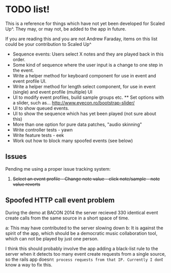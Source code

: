 # TODO list!

This is a reference for things which have not yet been developed for Scaled Up^. They may, or may not, be added to the app in future.

If you are reading this and you are not Andrew Faraday, items on this list could be your contribution to Scaled Up^

* Sequence events: Users select X notes and they are played back in this order.
* Some kind of sequence where the user input is a change to one step in the event. 
* Write a helper method for keyboard component for use in event and event profile UI.
* Write a helper method for length select component, for use in event (single) and event profile (multiple) UI
* UI to modify event profiles, build sample groups etc.
** Set options with a slider, such as... http://www.eyecon.ro/bootstrap-slider/
* UI to show queued events.
* UI to show the sequence which has yet been played (not sure about this)
* More than one option for pure data patches, "audio skinning"
* Write controller tests - yawn
* Write feature tests - eek
* Work out how to block many spoofed events (see below)

## Issues 

Pending me using a proper issue tracking system:

1. ~~Select an event profile - Change note value - click note/sample - note value reverts~~

## Spoofed HTTP call event problem

During the demo at BACON 2014 the server recieved 330 identical event create calls from the same source in a short space of time. 

a: This may have contributed to the server slowing down
b: It is against the spirit of the app, which should be a democratic music collaboration tool, which can not be played by just one person.

I think this should probably involve the app adding a black-list rule to the server when it detects too many event create requests from a single source, so the rails app doesn`t process requests from that IP. Currently I don`t know a way to fix this. 
